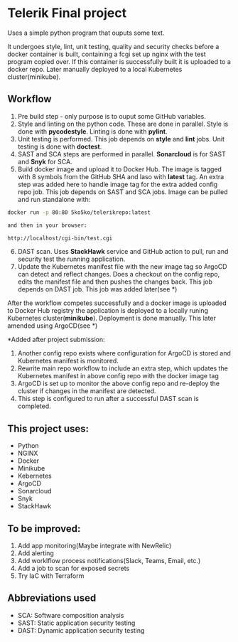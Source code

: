 # Telerik Final project
Uses a simple python program that ouputs some text.

It undergoes style, lint, unit testing, quality and security checks before a docker container is built,
containing a fcgi set up nginx with the test program copied over.
If this container is successfully built it is uploaded to a docker repo.
Later manually deployed to a local Kubernetes cluster(minikube).

## Workflow

1. Pre build step - only purpose is to ouput some GitHub variables.
2. Style and linting on the python code. These are done in parallel. Style is done with **pycodestyle**. Linting is done with **pylint**.
3. Unit testing is performed. This job depends on **style** and **lint** jobs. Unit testing is done with **doctest**.
4. SAST and SCA steps are performed in parallel. **Sonarcloud** is for SAST and **Snyk** for SCA.
5. Build docker image and upload it to Docker Hub. The image is tagged with 8 symbols from the GitHub SHA and laso with **latest** tag. An extra step was added here to handle image tag for the extra added config repo job. This job depends on SAST and SCA jobs. Image can be pulled and run standalone with:
```bash
docker run -p 80:80 5ko5ko/telerikrepo:latest

and then in your browser:

http://localhost/cgi-bin/test.cgi
```
6. DAST scan. Uses **StackHawk** service and GitHub action to pull, run and security test the running application.
7. Update the Kubernetes manifest file with the new image tag so ArgoCD can detect and reflect changes. Does a checkout on the config repo, edits the manifest file and then pushes the changes back. This job depends on DAST job. This job was added later(see *)

After the workflow competes successfully and a docker image is uploaded to Docker Hub registry the application is deployed to a locally runing Kubernetes cluster(**minikube**). Deployment is done manually. This later amended using ArgoCD(see *)


*Added after project submission:
 1. Another config repo exists where configuration for ArgoCD is stored and Kubernetes manifest is monitored.
 2. Rewrite main repo workflow to include an extra step, which updates the Kubernetes manifest in above config repo with the docker image tag
 3. ArgoCD is set up to monitor the above config repo and re-deploy the cluster if changes in the manifest are detected.
 4. This step is configured to run after a successful DAST scan is completed.

## This project uses:
- Python
- NGINX
- Docker
- Minikube
- Kebernetes
- ArgoCD
- Sonarcloud
- Snyk
- StackHawk


## To be improved:
 1. Add app monitoring(Maybe integrate with NewRelic)
 2. Add alerting
 3. Add worklflow process notifications(Slack, Teams, Email, etc.)
 4. Add a job to scan for exposed secrets
 5. Try IaC with Terraform

## Abbreviations used
- SCA: Software composition analysis 
- SAST: Static application security testing
- DAST: Dynamic application security testing